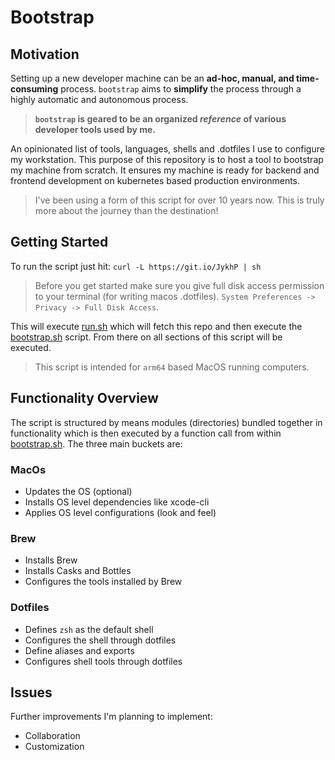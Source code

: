 Bootstrap
=========

## Motivation

Setting up a new developer machine can be an **ad-hoc, manual, and time-consuming** process.
`bootstrap` aims to **simplify** the process through a highly automatic and autonomous process.

>**`bootstrap` is geared to be an organized *reference* of various developer tools used by me.**

An opinionated list of tools, languages, shells and .dotfiles I use to configure my workstation.
This purpose of this repository is to host a tool to bootstrap my machine from scratch.
It ensures my machine is ready for backend and frontend development on kubernetes based production environments.

> I've been using a form of this script for over 10 years now. This is truly more about the journey than the destination!

## Getting Started

To run the script just hit: `curl -L https://git.io/JykhP | sh`

>Before you get started make sure you give full disk access permission to your terminal (for writing macos .dotfiles).
>`System Preferences -> Privacy -> Full Disk Access`.

This will execute [run.sh](run.sh) which will fetch this repo and then execute the [bootstrap.sh](bootstrap.sh) script.
From there on all sections of this script will be executed.

>This script is intended for `arm64` based MacOS running computers.

## Functionality Overview

The script is structured by means modules (directories) bundled together in functionality which is then executed by a
function call from within [bootstrap.sh](bootstrap.sh). The three main buckets are:

### MacOs
- Updates the OS (optional)
- Installs OS level dependencies like xcode-cli
- Applies OS level configurations (look and feel)
### Brew
- Installs Brew
- Installs Casks and Bottles
- Configures the tools installed by Brew
### Dotfiles
- Defines `zsh` as the default shell
- Configures the shell through dotfiles
- Define aliases and exports
- Configures shell tools through dotfiles

## Issues
Further improvements I'm planning to implement:

- Collaboration
- Customization
